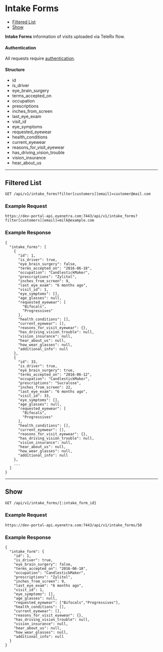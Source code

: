 # Intake Forms

* [Filtered List](#filtered-list)
* [Show](#show)

**Intake Forms** information of visits uploaded via TeleRx flow.

#### Authentication

All requests require [authentication](ApiV1BasicAuthentication).

#### Structure

* id
* is_driver
* eye_brain_surgery
* terms_accepted_on
* occupation
* prescriptions
* inches_from_screen
* last_eye_exam
* visit_id
* eye_symptoms
* requested_eyewear
* health_conditions
* current_eyewear
* reasons_for_visit_eyewear
* has_driving_vision_trouble
* vision_insurance
* hear_about_us

-----

## Filtered List

````
GET /api/v1/intake_forms?filter[customers][email]=customer@mail.com
````

### Example Request

````
https://dev-portal-api.eyenetra.com:7443/api/v1/intake_forms?filter[customers][email]=milk@example.com
````

### Example Response

````
{
  "intake_forms": [
    {
      "id": 1,
      "is_driver": true,
      "eye_brain_surgery": false,
      "terms_accepted_on": "2016-06-18",
      "occupation": "CandlestickMaker",
      "prescriptions": "Zylitol",
      "inches_from_screen": 9,
      "last_eye_exam": "6 months ago",
      "visit_id": 1,
      "eye_symptoms": [],
      "age_glasses": null,
      "requested_eyewear": [
        "Bifocals",
        "Progressives"
      ],
      "health_conditions": [],
      "current_eyewear": [],
      "reasons_for_visit_eyewear": {},
      "has_driving_vision_trouble": null,
      "vision_insurance": null,
      "hear_about_us": null,
      "how_wear_glasses": null,
      "additional_info": null
    },
    {
      "id": 33,
      "is_driver": true,
      "eye_brain_surgery": true,
      "terms_accepted_on": "2016-06-12",
      "occupation": "CandlestickMaker",
      "prescriptions": "Sucralose",
      "inches_from_screen": 22,
      "last_eye_exam": "6 months ago",
      "visit_id": 33,
      "eye_symptoms": [],
      "age_glasses": null,
      "requested_eyewear": [
        "Bifocals",
        "Progressives"
      ],
      "health_conditions": [],
      "current_eyewear": [],
      "reasons_for_visit_eyewear": {},
      "has_driving_vision_trouble": null,
      "vision_insurance": null,
      "hear_about_us": null,
      "how_wear_glasses": null,
      "additional_info": null
    },
    ...
  ]
}
````
-----

## Show

````
GET /api/v1/intake_forms/{:intake_form_id}
````

### Example Request

````
https://dev-portal-api.eyenetra.com:7443/api/v1/intake_forms/58
````

### Example Response

````
{
  "intake_form": {
    "id": 1,
    "is_driver": true,
    "eye_brain_surgery": false,
    "terms_accepted_on": "2016-06-18",
    "occupation": "CandlestickMaker",
    "prescriptions": "Zylitol",
    "inches_from_screen": 9,
    "last_eye_exam": "6 months ago",
    "visit_id": 1,
    "eye_symptoms": [],
    "age_glasses": null,
    "requested_eyewear": ["Bifocals","Progressives"],
    "health_conditions": [],
    "current_eyewear": [],
    "reasons_for_visit_eyewear": {},
    "has_driving_vision_trouble": null,
    "vision_insurance": null,
    "hear_about_us": null,
    "how_wear_glasses": null,
    "additional_info": null
  }
}
````
